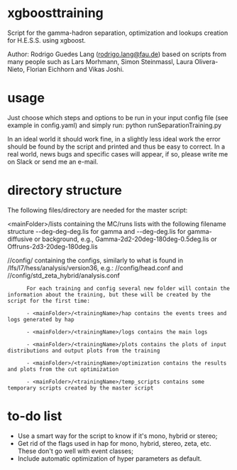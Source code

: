 # xgboosttraining

Script for the gamma-hadron separation, optimization and lookups creation for H.E.S.S. using xgboost.

Author: Rodrigo Guedes Lang (rodrigo.lang@fau.de) based on scripts from many people such as Lars Morhmann, Simon Steinmassl, Laura Olivera-Nieto, Florian Eichhorn and Vikas Joshi.

# usage

Just choose which steps and options to be run in your input config file (see example in config.yaml) and simply run: python runSeparationTraining.py <configfile>

  In an ideal world it should work fine, in a slightly less ideal work the error should be found by the script and printed and thus be easy to correct. In a real world, news bugs and specific cases will appear, if so, please write me on Slack or send me an e-mail.
  
# directory structure
  
  The following files/directory are needed for the master script:

 \<mainFolder>/lists containing the MC/runs lists with the following filename structure <TypeOfData>-<phase>-<zenith>deg-<azimuth>deg-<offset>deg.lis for gamma and <TypeOfData>-<phase>-<zenith>deg-<azimuth>deg.lis for gamma-diffusive or background, e.g., Gamma-2d2-20deg-180deg-0.5deg.lis or Offruns-2d3-20deg-180deg.lis

 <mainFolder>/<trainingName>/config/ containing the configs, similarly to what is found in /lfs/l7/hess/analysis/version36, e.g.:
        <mainFolder>/<trainingName>/config/head.conf and <mainFolder>/<trainingName>/config/std_zeta_hybrid/analysis.conf

          
          For each training and config several new folder will contain the information about the training, but these will be created by the script for the first time:

          - <mainFolder>/<trainingName>/hap contains the events trees and logs generated by hap

          - <mainFolder>/<trainingName>/logs contains the main logs

          - <mainFolder>/<trainingName>/plots contains the plots of input distributions and output plots from the training

          - <mainFolder>/<trainingName>/optimization contains the results and plots from the cut optimization
    
          - <mainFolder>/<trainingName>/temp_scripts contains some temporary scripts created by the master script
          
# to-do list
          
  - Use a smart way for the script to know if it's mono, hybrid or stereo;
  - Get rid of the flags used in hap for mono, hybrid, stereo, zeta, etc. These don't go well with event classes;
  - Include automatic optimization of hyper parameters as default.
